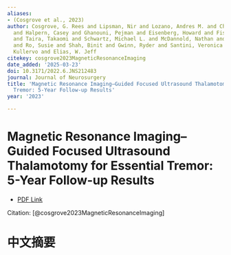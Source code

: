 ```yaml
---
aliases:
- (Cosgrove et al., 2023)
author: Cosgrove, G. Rees and Lipsman, Nir and Lozano, Andres M. and Chang, Jin Woo
  and Halpern, Casey and Ghanouni, Pejman and Eisenberg, Howard and Fishman, Paul
  and Taira, Takaomi and Schwartz, Michael L. and McDannold, Nathan and Hayes, Michael
  and Ro, Susie and Shah, Binit and Gwinn, Ryder and Santini, Veronica E. and Hynynen,
  Kullervo and Elias, W. Jeff
citekey: cosgrove2023MagneticResonanceImaging
date_added: '2025-03-23'
doi: 10.3171/2022.6.JNS212483
journal: Journal of Neurosurgery
title: 'Magnetic Resonance Imaging–Guided Focused Ultrasound Thalamotomy for Essential
  Tremor: 5-Year Follow-up Results'
year: '2023'

---
```

# Magnetic Resonance Imaging–Guided Focused Ultrasound Thalamotomy for Essential Tremor: 5-Year Follow-up Results
- [PDF Link](zotero://open-pdf/library/items/AU8TTUZ4)

Citation: [@cosgrove2023MagneticResonanceImaging]

# 中文摘要
